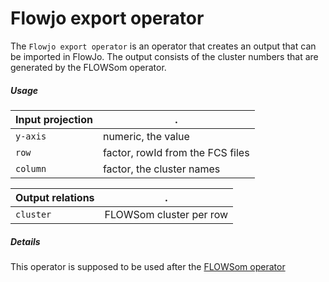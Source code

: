 # Flowjo export operator

The `Flowjo export operator` is an operator that creates an output that can be imported in FlowJo. The output consists of the cluster numbers that are generated by the FLOWSom operator.

##### Usage

Input projection|.
---|---
`y-axis`            | numeric, the value
`row`               | factor, rowId from the FCS files
`column`            | factor, the cluster names

Output relations|.
---|---
`cluster`           | FLOWSom cluster per row

##### Details

This operator is supposed to be used after the [FLOWSom operator](https://github.com/tercen/flowsom_operator)
